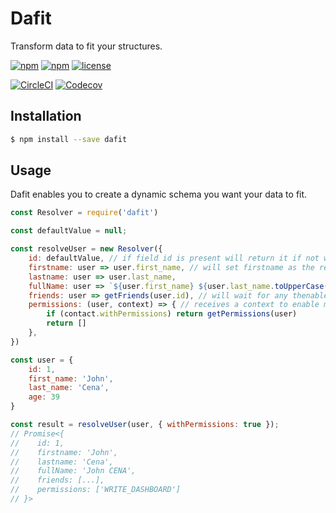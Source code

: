 # Dafit

Transform data to fit your structures.


[![npm](https://img.shields.io/npm/v/dafit.svg?style=flat-square)](https://www.npmjs.com/package/dafit)
[![npm](https://img.shields.io/npm/dm/dafit.svg?style=flat-square)](https://www.npmjs.com/package/dafit)
[![license](https://img.shields.io/github/license/alexandrebodin/dafit.svg?style=flat-square)](https://opensource.org/licenses/MIT)

[![CircleCI](https://img.shields.io/circleci/project/Kilix/dafit.svg?style=flat-square)](https://circleci.com/gh/Kilix/dafit)
[![Codecov](https://img.shields.io/codecov/c/github/Kilix/dafit.svg?style=flat-square)](https://codecov.io/github/Kilix/dafit)

## Installation

```bash
$ npm install --save dafit
```

## Usage

Dafit enables you to create a dynamic schema you want your data to fit.

```javascript
const Resolver = require('dafit')

const defaultValue = null;

const resolveUser = new Resolver({
    id: defaultValue, // if field id is present will return it if not will set it to defaultValue
    firstname: user => user.first_name, // will set firstname as the return value of the function
    lastname: user => user.last_name,
    fullName: user => `${user.first_name} ${user.last_name.toUpperCase()}` 
    friends: user => getFriends(user.id), // will wait for any thenable (e.g Promise) to resolve
    permissions: (user, context) => { // receives a context to enable more dynamic resolving
        if (contact.withPermissions) return getPermissions(user)
        return []
    },
})

const user = {
    id: 1,
    first_name: 'John',
    last_name: 'Cena',
    age: 39
}

const result = resolveUser(user, { withPermissions: true });
// Promise<{
//    id: 1, 
//    firstname: 'John', 
//    lastname: 'Cena', 
//    fullName: 'John CENA', 
//    friends: [...], 
//    permissions: ['WRITE_DASHBOARD']
// }>
```
